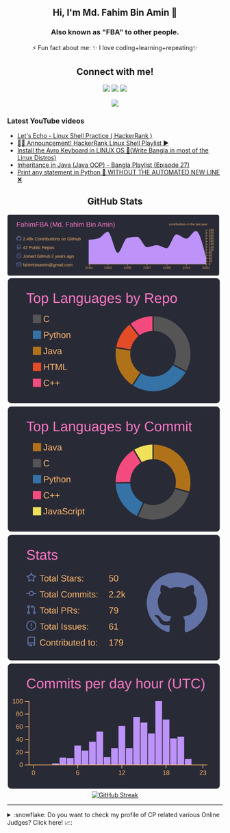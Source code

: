 <h2 align="center"> Hi, I'm Md. Fahim Bin Amin 👋<br/></h2> 
<h3 align="center">Also known as "FBA" to other people.</h3>


<!-- <img align="center" a href='https://archiveprogram.github.com/'><img src='https://raw.githubusercontent.com/acervenky/animated-github-badges/master/assets/acbadge.gif' width='40' height='40'></a> -->
<p align="center">
 ⚡ Fun fact about me: ✨ I love coding+learning+repeating✨ 
 
<h2 align="center">Connect with me!</h2>

<div align="center">
	
[<img src="https://img.shields.io/badge/linkedin-%230077B5.svg?&style=for-the-badge&logo=linkedin&logoColor=white" />](https://www.linkedin.com/in/fahimfba/) [<img src = "https://img.shields.io/badge/twitter-%2320A1F1.svg?&style=for-the-badge&logo=twitter&logoColor=white">](https://twitter.com/Fahim_FBA/)  [<img src = "https://img.shields.io/badge/facebook-%2320A1F1.svg?&style=for-the-badge&logo=facebook&logoColor=white">](https://facebook.com/iptu.fba)
	
</div>

<p align="center">
<a href="https://github.com/FahimFBA/github-readme-twitter">
<img align="center" src="https://github-readme-twitter.gazf.vercel.app/api?id=Fahim_FBA&layout=wide&show_reply=off&show_retweet=off" />
</a>
</p>

<div align="left">
	
### Latest YouTube videos

<!-- YOUTUBE-VIDEOS-LIST:START -->
- [Let&#39;s Echo - Linux Shell Practice &lpar; HackerRank &rpar;](https://www.youtube.com/watch?v=T2xT2qlKsvM)
- [🍾🥂 Announcement! HackerRank Linux Shell Playlist ▶️](https://www.youtube.com/watch?v=erctCn31DL8)
- [Install the Avro Keyboard in LINUX OS 🐧&lpar;Write Bangla in most of the Linux Distros&rpar;](https://www.youtube.com/watch?v=C8vnR1AY6sA)
- [Inheritance in Java &lpar;Java OOP&rpar; - Bangla Playlist &lpar;Episode 27&rpar;](https://www.youtube.com/watch?v=ZbbaivcsrPY)
- [Print any statement in Python 🐍 WITHOUT THE AUTOMATED NEW LINE ❌](https://www.youtube.com/watch?v=3CcL7eaqQBQ)
<!-- YOUTUBE-VIDEOS-LIST:END -->
	
</div>

<h2 align="center">GitHub Stats</h2>

<div align="center">

[![Summary card](https://raw.githubusercontent.com/FahimFBA/FahimFBA/master/profile-summary-card-output/dracula/0-profile-details.svg)](https://github.com/vn7n24fzkq/github-profile-summary-cards)
[![1 repos per language](https://raw.githubusercontent.com/FahimFBA/FahimFBA/master/profile-summary-card-output/dracula/1-repos-per-language.svg)](https://github.com/vn7n24fzkq/github-profile-summary-cards) [![](https://raw.githubusercontent.com/FahimFBA/FahimFBA/master/profile-summary-card-output/dracula/2-most-commit-language.svg)](https://github.com/vn7n24fzkq/github-profile-summary-cards)
[![Stats](https://raw.githubusercontent.com/FahimFBA/FahimFBA/master/profile-summary-card-output/dracula/3-stats.svg)](https://github.com/vn7n24fzkq/github-profile-summary-cards) [![Productive time SVG](https://raw.githubusercontent.com/FahimFBA/FahimFBA/master/profile-summary-card-output/dracula/4-productive-time.svg)](https://github.com/vn7n24fzkq/github-profile-summary-cards)
[![GitHub Streak](https://github-readme-streak-stats.herokuapp.com?user=FahimFBA&theme=material-palenight&date_format=M%20j%5B%2C%20Y%5D)](https://git.io/streak-stats)
</div>


---
<details>
<summary> :snowflake: Do you want to check my profile of CP related various Online Judges? Click here! 📈:</summary>
	
<div align="center">


:star: [Codeforces](https://codeforces.com/profile/FahimFBA) <br>
:star: [Toph](https://toph.co/u/FahimFBA) <br>
:star: [HackerRank](https://www.hackerrank.com/FahimFBA) <br>
:star: [HackerEarth](https://www.hackerearth.com/@md.fahim3) <br>
:star: [URI](https://www.urionlinejudge.com.br/judge/en/profile/436965) <br>
:star: [Dimik OJ](https://dimikoj.com/) <br>
:star: [Codechef](https://www.codechef.com/users/fahimfba)  <br>
:star: [CodingBat](https://codingbat.com/) <br>
:star: [Leetcode](https://leetcode.com/FBA/) <br>
:star: [SPOJ](https://www.spoj.com/users/fahimfba/) <br>
:star: [LightOJ](http://lightoj.com/) <br>
:star: [Timus](https://acm.timus.ru/author.aspx?id=302862)<br>
:star: [AMT](http://orac.amt.edu.au/)<br>
:star: [UVa](http://onlinejudge.org/)<br>
:star: [CodeMarshal](https://algo.codemarshal.org/users/FahimFBA) <br>
<i>Many more are coming soon... <i> :clap: 
</div> 
</details>
</p>
